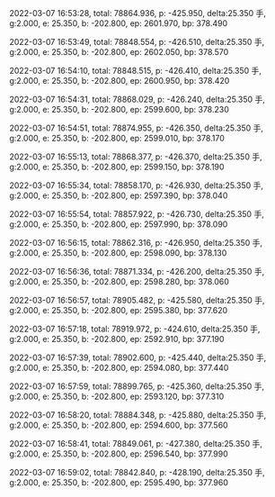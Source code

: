 2022-03-07 16:53:28, total: 78864.936, p: -425.950, delta:25.350 手, g:2.000, e: 25.350, b: -202.800, ep: 2601.970, bp: 378.490

2022-03-07 16:53:49, total: 78848.554, p: -426.510, delta:25.350 手, g:2.000, e: 25.350, b: -202.800, ep: 2602.050, bp: 378.570

2022-03-07 16:54:10, total: 78848.515, p: -426.410, delta:25.350 手, g:2.000, e: 25.350, b: -202.800, ep: 2600.950, bp: 378.420

2022-03-07 16:54:31, total: 78868.029, p: -426.240, delta:25.350 手, g:2.000, e: 25.350, b: -202.800, ep: 2599.600, bp: 378.230

2022-03-07 16:54:51, total: 78874.955, p: -426.350, delta:25.350 手, g:2.000, e: 25.350, b: -202.800, ep: 2599.010, bp: 378.170

2022-03-07 16:55:13, total: 78868.377, p: -426.370, delta:25.350 手, g:2.000, e: 25.350, b: -202.800, ep: 2599.150, bp: 378.190

2022-03-07 16:55:34, total: 78858.170, p: -426.930, delta:25.350 手, g:2.000, e: 25.350, b: -202.800, ep: 2597.390, bp: 378.040

2022-03-07 16:55:54, total: 78857.922, p: -426.730, delta:25.350 手, g:2.000, e: 25.350, b: -202.800, ep: 2597.990, bp: 378.090

2022-03-07 16:56:15, total: 78862.316, p: -426.950, delta:25.350 手, g:2.000, e: 25.350, b: -202.800, ep: 2598.090, bp: 378.130

2022-03-07 16:56:36, total: 78871.334, p: -426.200, delta:25.350 手, g:2.000, e: 25.350, b: -202.800, ep: 2598.280, bp: 378.060

2022-03-07 16:56:57, total: 78905.482, p: -425.580, delta:25.350 手, g:2.000, e: 25.350, b: -202.800, ep: 2595.380, bp: 377.620

2022-03-07 16:57:18, total: 78919.972, p: -424.610, delta:25.350 手, g:2.000, e: 25.350, b: -202.800, ep: 2592.910, bp: 377.190

2022-03-07 16:57:39, total: 78902.600, p: -425.440, delta:25.350 手, g:2.000, e: 25.350, b: -202.800, ep: 2594.080, bp: 377.440

2022-03-07 16:57:59, total: 78899.765, p: -425.360, delta:25.350 手, g:2.000, e: 25.350, b: -202.800, ep: 2593.120, bp: 377.310

2022-03-07 16:58:20, total: 78884.348, p: -425.880, delta:25.350 手, g:2.000, e: 25.350, b: -202.800, ep: 2594.600, bp: 377.560

2022-03-07 16:58:41, total: 78849.061, p: -427.380, delta:25.350 手, g:2.000, e: 25.350, b: -202.800, ep: 2596.540, bp: 377.990

2022-03-07 16:59:02, total: 78842.840, p: -428.190, delta:25.350 手, g:2.000, e: 25.350, b: -202.800, ep: 2595.490, bp: 377.960